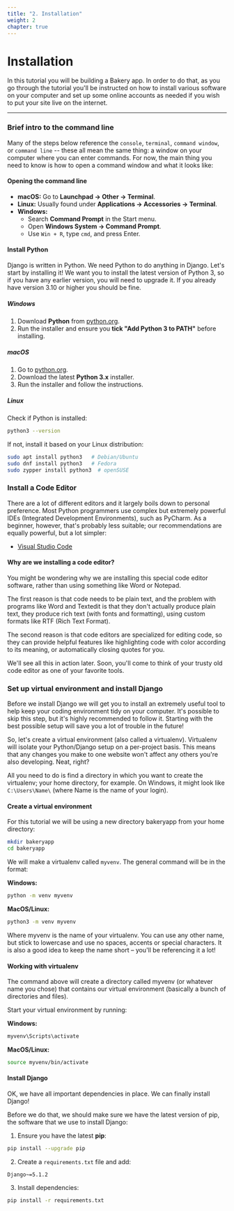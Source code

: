 ```yaml
---
title: "2. Installation"
weight: 2
chapter: true
---
```


# Installation

In this tutorial you will be building a Bakery app. In order to do that, as you go through the tutorial you'll be instructed on how to install various software on your computer and set up some online accounts as needed if you wish to put your site live on the internet.

---

### Brief intro to the command line

Many of the steps below reference the `console`, `terminal`, `command window`, or `command line` -- these all mean the same thing: a window on your computer where you can enter commands. For now, the main thing you need to know is how to open a command window and what it looks like:

#### Opening the command line

- **macOS:** Go to **Launchpad → Other → Terminal**.
- **Linux:** Usually found under **Applications → Accessories → Terminal**.
- **Windows:** 
  - Search **Command Prompt** in the Start menu.
  - Open **Windows System → Command Prompt**.
  - Use `Win + R`, type `cmd`, and press Enter.

#### Install Python

Django is written in Python. We need Python to do anything in Django. Let's start by installing it! We want you to install the latest version of Python 3, so if you have any earlier version, you will need to upgrade it. If you already have version 3.10 or higher you should be fine.

##### **Windows**

1. Download **Python** from [python.org](https://www.python.org/downloads/windows/).
2. Run the installer and ensure you **tick "Add Python 3 to PATH"** before installing.

##### **macOS**
1. Go to [python.org](https://www.python.org/downloads/).
2. Download the latest **Python 3.x** installer.
3. Run the installer and follow the instructions.

##### **Linux**
Check if Python is installed:

```sh
python3 --version
```

If not, install it based on your Linux distribution:

```sh
sudo apt install python3   # Debian/Ubuntu
sudo dnf install python3   # Fedora
sudo zypper install python3  # openSUSE
```

### Install a Code Editor

There are a lot of different editors and it largely boils down to personal preference. Most Python programmers use complex but extremely powerful IDEs (Integrated Development Environments), such as PyCharm. As a beginner, however, that's probably less suitable; our recommendations are equally powerful, but a lot simpler:

- [Visual Studio Code](https://code.visualstudio.com/)

#### Why are we installing a code editor?

You might be wondering why we are installing this special code editor software, rather than using something like Word or Notepad.

The first reason is that code needs to be plain text, and the problem with programs like Word and Textedit is that they don't actually produce plain text, they produce rich text (with fonts and formatting), using custom formats like RTF (Rich Text Format).

The second reason is that code editors are specialized for editing code, so they can provide helpful features like highlighting code with color according to its meaning, or automatically closing quotes for you.

We'll see all this in action later. Soon, you'll come to think of your trusty old code editor as one of your favorite tools. 

### Set up virtual environment and install Django

Before we install Django we will get you to install an extremely useful tool to help keep your coding environment tidy on your computer. It's possible to skip this step, but it's highly recommended to follow it. Starting with the best possible setup will save you a lot of trouble in the future!

So, let's create a virtual environment (also called a virtualenv). Virtualenv will isolate your Python/Django setup on a per-project basis. This means that any changes you make to one website won't affect any others you're also developing. Neat, right?

All you need to do is find a directory in which you want to create the virtualenv; your home directory, for example. On Windows, it might look like `C:\Users\Name\` (where Name is the name of your login).


#### Create a virtual environment

For this tutorial we will be using a new directory bakeryapp from your home directory:

```sh
mkdir bakeryapp
cd bakeryapp
```

We will make a virtualenv called `myvenv`. The general command will be in the format:

**Windows:**

```sh
python -m venv myvenv
```

**MacOS/Linux:**

```sh
python3 -m venv myvenv
```

Where myvenv is the name of your virtualenv. You can use any other name, but stick to lowercase and use no spaces, accents or special characters. It is also a good idea to keep the name short – you'll be referencing it a lot!


#### Working with virtualenv

The command above will create a directory called myvenv (or whatever name you chose) that contains our virtual environment (basically a bunch of directories and files).

Start your virtual environment by running:

**Windows:**

```sh
myvenv\Scripts\activate
```

**MacOS/Linux:**

```sh
source myvenv/bin/activate
```

#### Install Django

OK, we have all important dependencies in place. We can finally install Django!

Before we do that, we should make sure we have the latest version of pip, the software that we use to install Django:

1. Ensure you have the latest **pip**:

```sh
pip install --upgrade pip
```

2. Create a `requirements.txt` file and add:

```
Django~=5.1.2
```

3. Install dependencies:

```sh
pip install -r requirements.txt
```
